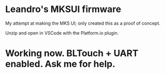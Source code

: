 # Leandro's MKSUI firmware

My attempt at making the MKS UI; only created this as a proof of concept. 

Unzip and open in VSCode with the Platform.io plugin.

# Working now. BLTouch + UART enabled. Ask me for help.
